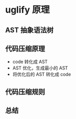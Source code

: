 # uglify 原理

## AST 抽象语法树

## 代码压缩原理

- code 转化成 AST
- AST 优化，生成最小的 AST
- 将优化后的 AST 转化成 code

## 代码压缩规则

## 总结
